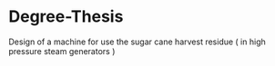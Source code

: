 # Degree-Thesis
Design of a machine for use the sugar cane harvest residue ( in high pressure steam generators )
